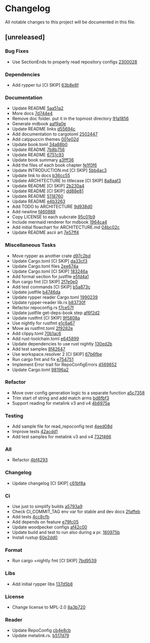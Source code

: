 # Changelog

All notable changes to this project will be documented in this file.

## [unreleased]

### Bug Fixes

- Use SectionEnds to properly read repository configs [2300028](https://codeberg.org/uncomfyhalomacro/rypper/commit/230002899e9be37da095fe1a3883999b2bbe1c08)

### Dependencies

- Add rypper tui [CI SKIP] [63b8e8f](https://codeberg.org/uncomfyhalomacro/rypper/commit/63b8e8f6fc7a5c3f97d6bbe75b27107adac2c7e9)

### Documentation

- Update README [5aa51a2](https://codeberg.org/uncomfyhalomacro/rypper/commit/5aa51a23a93a4f629883ba42b50aa7a056030444)
- More docs [7d744e4](https://codeberg.org/uncomfyhalomacro/rypper/commit/7d744e4b3e0cb12360cc1cef04b2a6c7e864e4e6)
- Remove doc folder. put it in the topmost directory [91a1856](https://codeberg.org/uncomfyhalomacro/rypper/commit/91a18566423a6f77229f7cbf27bb1fda528fc135)
- Generate mdbook [aaf9a0e](https://codeberg.org/uncomfyhalomacro/rypper/commit/aaf9a0e0eba1a2a380f07c0beca094e21fb2551a)
- Update README links [d55694c](https://codeberg.org/uncomfyhalomacro/rypper/commit/d55694caa8f696000aa34a6f19ec944f331ebbc4)
- Add documentation to cargotoml [2502447](https://codeberg.org/uncomfyhalomacro/rypper/commit/25024478c9e48dc39b90f5c1e5ae4253f6fadd91)
- Add catppuccin themes [001e02d](https://codeberg.org/uncomfyhalomacro/rypper/commit/001e02df3181f86c454d0caa9ca5f80bff3acf09)
- Update book.toml [34a88b0](https://codeberg.org/uncomfyhalomacro/rypper/commit/34a88b04aed698b1630d25bdcde7c335e4e330cb)
- Update README [7b8b756](https://codeberg.org/uncomfyhalomacro/rypper/commit/7b8b756064669b92c7bf0447ae9fc31eeedb65e1)
- Update README [6751c93](https://codeberg.org/uncomfyhalomacro/rypper/commit/6751c9397b5ca3744497e95082bd3948d1638d8a)
- Update book summary [a3fff36](https://codeberg.org/uncomfyhalomacro/rypper/commit/a3fff3631bb6336932e946a5b2e90694a622b5d4)
- Add the files of each book chapter [fe1f0f6](https://codeberg.org/uncomfyhalomacro/rypper/commit/fe1f0f6f1a2c78b4c7a5019861e38eea3b78448b)
- Update INTRODUCTION.md [CI SKIP] [5bb4ac3](https://codeberg.org/uncomfyhalomacro/rypper/commit/5bb4ac3332412efa9219ad2ec8ddb666fe53f095)
- Update link to docs [b36cc55](https://codeberg.org/uncomfyhalomacro/rypper/commit/b36cc55a577895b84d718d751e32b2616a7b627c)
- Update ARCHITECTURE to titlecase [CI SKIP] [8a8aaf3](https://codeberg.org/uncomfyhalomacro/rypper/commit/8a8aaf3292d83d3dee59f4750c83fa9ab4879af9)
- Update README [CI SKIP] [2b230a4](https://codeberg.org/uncomfyhalomacro/rypper/commit/2b230a479dca3bd5092d40bad2b8864b5caf7867)
- Update README [CI SKIP] [dd88e81](https://codeberg.org/uncomfyhalomacro/rypper/commit/dd88e81da2efcfb9196a547186ce3539b12a9860)
- Update README [5118760](https://codeberg.org/uncomfyhalomacro/rypper/commit/5118760d3f011a231d1753b9419cc790f2721fe2)
- Update README [e4b3263](https://codeberg.org/uncomfyhalomacro/rypper/commit/e4b3263eb6c8b818b40f270de58762703d397537)
- Add TODO to ARCHITECTURE [9d938d0](https://codeberg.org/uncomfyhalomacro/rypper/commit/9d938d0d4c0f73b15069137844639af170264f4e)
- Add newline [f460888](https://codeberg.org/uncomfyhalomacro/rypper/commit/f4608883099d7df80c64b17c1e30614201b3792e)
- Copy LICENSE to each subcrate [95c01b9](https://codeberg.org/uncomfyhalomacro/rypper/commit/95c01b9f2a2ddb9908ee84ce42cd57e7a3b3fef6)
- Include mermaid renderer for mdbook [1964ca4](https://codeberg.org/uncomfyhalomacro/rypper/commit/1964ca4568e72a99387354e8c18e3e1425b39f50)
- Add initial flowchart for ARCHITECTURE.md [04bc02c](https://codeberg.org/uncomfyhalomacro/rypper/commit/04bc02ce716240c5342419570fd16afc2a9f6009)
- Update README ascii art [7e57ff4](https://codeberg.org/uncomfyhalomacro/rypper/commit/7e57ff4373047564aee0ff77f0aa1d4d7c878705)

### Miscellaneous Tasks

- Move rypper as another crate [d97c2bd](https://codeberg.org/uncomfyhalomacro/rypper/commit/d97c2bde02965706ce5cafcb6dffe21c745bdfec)
- Update Cargo.toml [CI SKIP] [da33cf3](https://codeberg.org/uncomfyhalomacro/rypper/commit/da33cf3fdee9a6df699697e9f7f1242a9c51e7fb)
- Update Cargo.toml files [2ee674a](https://codeberg.org/uncomfyhalomacro/rypper/commit/2ee674a74d516731c6fefc3a08fdf405e7cb396b)
- Update Cargo.toml [CI SKIP] [183246a](https://codeberg.org/uncomfyhalomacro/rypper/commit/183246aa5f81d0f2cec16d3ac764a928fab95963)
- Add format section for justfile [e5fd4a1](https://codeberg.org/uncomfyhalomacro/rypper/commit/e5fd4a11025e59ba73982022bfc0d80fcb94e347)
- Run cargo fmt [CI SKIP] [2f7e0e0](https://codeberg.org/uncomfyhalomacro/rypper/commit/2f7e0e0110733d4155045ae2a1188d4487c43b74)
- Add test commands [CI SKIP] [b5a873c](https://codeberg.org/uncomfyhalomacro/rypper/commit/b5a873c603a37eed03f0ea0489fbc85503a2e7bd)
- Update justfile [b4746da](https://codeberg.org/uncomfyhalomacro/rypper/commit/b4746da0fcf00d0433af20674407a5f3189d5981)
- Update rypper reader Cargo.toml [1990239](https://codeberg.org/uncomfyhalomacro/rypper/commit/1990239007a4675b4124ca9dfe958f9bf570f321)
- Update rypper-reader lib.rs [b83730f](https://codeberg.org/uncomfyhalomacro/rypper/commit/b83730f6451fe8aa7dddf03def4cb4740e8658b5)
- Refactor repoconfig.rs [f7ce57f](https://codeberg.org/uncomfyhalomacro/rypper/commit/f7ce57fffc70d5b06a41bce7dc7b07a3d0586c80)
- Update justfile get-deps-book step [af6f2d2](https://codeberg.org/uncomfyhalomacro/rypper/commit/af6f2d219e4fca2090bcdd092dd02d581f03536b)
- Update rustfmt [CI SKIP] [9f5808a](https://codeberg.org/uncomfyhalomacro/rypper/commit/9f5808a42edaf360829a81d3faa244a64164fc9c)
- Use nightly for rustfmt [e1c6a67](https://codeberg.org/uncomfyhalomacro/rypper/commit/e1c6a6789bd9c2ab49014112005eb9fd79d7a79d)
- Move as rustfmt.toml [2f9282e](https://codeberg.org/uncomfyhalomacro/rypper/commit/2f9282e8aa64a088174c87c809ad4da8eca5815b)
- Add clippy.toml [70b1ac6](https://codeberg.org/uncomfyhalomacro/rypper/commit/70b1ac67dfee36ba6e510adc6dd2e7155e573610)
- Add rust-toolchain.toml [e645899](https://codeberg.org/uncomfyhalomacro/rypper/commit/e64589939b60f0665bd5997ee35b46416e501b1d)
- Update dependencies to use rust nightly [130ed2b](https://codeberg.org/uncomfyhalomacro/rypper/commit/130ed2bbea0cbfae53bf4d68e286d505129e8879)
- Add test samples [8f42647](https://codeberg.org/uncomfyhalomacro/rypper/commit/8f4264733193ff223490f0f53b1522ab9b4ae1a8)
- Use workspace.resolver 2 [CI SKIP] [67b6fbe](https://codeberg.org/uncomfyhalomacro/rypper/commit/67b6fbe428f2e2a205e05b0db323cca06800241d)
- Run cargo fmt and fix [e754751](https://codeberg.org/uncomfyhalomacro/rypper/commit/e7547518ce2fc820c28f585d8536a1914f748819)
- Implement Error trait for RepoConfigErrors [4569652](https://codeberg.org/uncomfyhalomacro/rypper/commit/4569652be2844384b768031f7f357ee02233782f)
- Update Cargo.toml [98196a2](https://codeberg.org/uncomfyhalomacro/rypper/commit/98196a234b885feff9d1cbe26196b0099ca90b84)

### Refactor

- Move over config generation logic to a separate function [a5c7358](https://codeberg.org/uncomfyhalomacro/rypper/commit/a5c7358b83d13aac850bcb0673871c4c25ed1a93)
- Trim start of string and add match arms [bd6fbf3](https://codeberg.org/uncomfyhalomacro/rypper/commit/bd6fbf359cad66820e71276417eb9b96a94775d0)
- Support reading for metalink v3 and v4 [4b6975a](https://codeberg.org/uncomfyhalomacro/rypper/commit/4b6975a0665c4cb0231ff99bb46944301ce02ea6)

### Testing

- Add sample file for read_repoconfig test [4eed08d](https://codeberg.org/uncomfyhalomacro/rypper/commit/4eed08d9c39fd77ab28b9012674c3cb2e2bb4b8f)
- Improve tests [42acdd1](https://codeberg.org/uncomfyhalomacro/rypper/commit/42acdd14d10e49b20c12b75d7d4bfc7371d0171b)
- Add test samples for metalink v3 and v4 [732f466](https://codeberg.org/uncomfyhalomacro/rypper/commit/732f46608689bd7c4c8233aba0950eab1bb80965)

### All

- Refactor [4bf4293](https://codeberg.org/uncomfyhalomacro/rypper/commit/4bf429394a18cbd9841fb2125321de6dcebf1d8a)

### Changelog

- Update changelog [CI SKIP] [c61bf8a](https://codeberg.org/uncomfyhalomacro/rypper/commit/c61bf8a7ae244964ed20faec6f3dbb83bf74562a)

### Ci

- Use just to simplify builds [a5793a9](https://codeberg.org/uncomfyhalomacro/rypper/commit/a5793a9bfbb499e0af1896945f8b3733ec2e7b27)
- Check CI_COMMIT_TAG env var for stable and dev docs [2faffeb](https://codeberg.org/uncomfyhalomacro/rypper/commit/2faffeb18282e50a275e3529a9f1de50c1e31fe9)
- Add tests [4cc8cfb](https://codeberg.org/uncomfyhalomacro/rypper/commit/4cc8cfbcee6afbac5d1fb8aa95998b19b67c9c7c)
- Add depends on feature [e79fc05](https://codeberg.org/uncomfyhalomacro/rypper/commit/e79fc05930d4a274d8b83d8693e09dafa68882a5)
- Update woodpecker configs [af42c00](https://codeberg.org/uncomfyhalomacro/rypper/commit/af42c00770d5b8c626cba27bd4bba6849c334c6e)
- Update build and test to run also during a pr. [160975b](https://codeberg.org/uncomfyhalomacro/rypper/commit/160975b8a1b03630a801d1e7aa451981a19fea64)
- Install rustup [60e2dd0](https://codeberg.org/uncomfyhalomacro/rypper/commit/60e2dd073a44d49f3cb282a670d1330615481ccc)

### Format

- Run cargo +nightly fmt [CI SKIP] [7bd9539](https://codeberg.org/uncomfyhalomacro/rypper/commit/7bd9539a5ea7fd9ed436b1e56a5fefd4f67ca01f)

### Libs

- Add initial rypper libs [137d5b8](https://codeberg.org/uncomfyhalomacro/rypper/commit/137d5b8bd7724a6cdd557738886f3b7c29e2ba04)

### License

- Change license to MPL-2.0 [8a3b720](https://codeberg.org/uncomfyhalomacro/rypper/commit/8a3b7207d9d6be1b6f18db94591d0d0ab6cf1b71)

### Reader

- Update RepoConfig [cb4e8cb](https://codeberg.org/uncomfyhalomacro/rypper/commit/cb4e8cb847469c21aa16b46eba5f6325eda68ed8)
- Update metalink.rs. [b517d79](https://codeberg.org/uncomfyhalomacro/rypper/commit/b517d799dbc18394bbae6e7361b982446592c67d)

